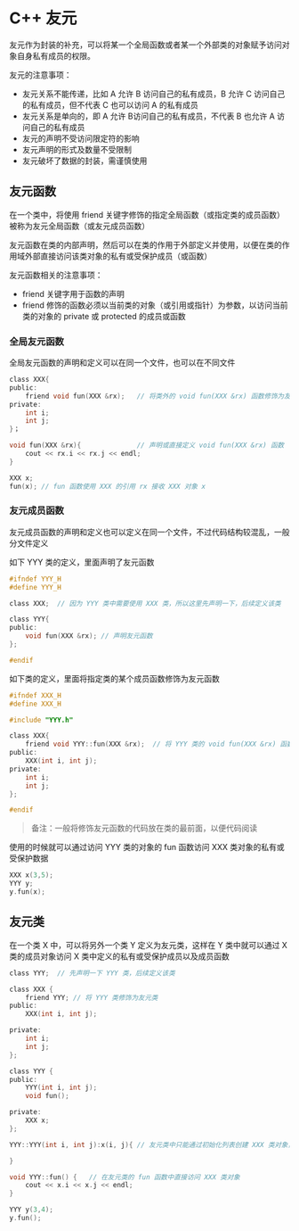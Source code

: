 # C++ 友元

友元作为封装的补充，可以将某一个全局函数或者某一个外部类的对象赋予访问对象自身私有成员的权限。

友元的注意事项：

- 友元关系不能传递，比如 A 允许 B 访问自己的私有成员，B 允许 C 访问自己的私有成员，但不代表 C 也可以访问 A 的私有成员
- 友元关系是单向的，即 A 允许 B访问自己的私有成员，不代表 B 也允许 A 访问自己的私有成员
- 友元的声明不受访问限定符的影响
- 友元声明的形式及数量不受限制
- 友元破坏了数据的封装，需谨慎使用

## 友元函数

在一个类中，将使用 friend 关键字修饰的指定全局函数（或指定类的成员函数）被称为友元全局函数（或友元成员函数）

友元函数在类的内部声明，然后可以在类的作用于外部定义并使用，以便在类的作用域外部直接访问该类对象的私有或受保护成员（或函数）

友元函数相关的注意事项：

- friend 关键字用于函数的声明
- friend 修饰的函数必须以当前类的对象（或引用或指针）为参数，以访问当前类的对象的 private 或 protected 的成员或函数


### 全局友元函数

全局友元函数的声明和定义可以在同一个文件，也可以在不同文件

```c
class XXX{
public:
    friend void fun(XXX &rx);   // 将类外的 void fun(XXX &rx) 函数修饰为友元函数
private:
    int i;
    int j;
}；

void fun(XXX &rx){              // 声明或直接定义 void fun(XXX &rx) 函数
    cout << rx.i << rx.j << endl;
}

XXX x;
fun(x); // fun 函数使用 XXX 的引用 rx 接收 XXX 对象 x
```

### 友元成员函数

友元成员函数的声明和定义也可以定义在同一个文件，不过代码结构较混乱，一般分文件定义

如下 YYY 类的定义，里面声明了友元函数
```c
#ifndef YYY_H
#define YYY_H

class XXX;  // 因为 YYY 类中需要使用 XXX 类，所以这里先声明一下，后续定义该类

class YYY{
public:
    void fun(XXX &rx); // 声明友元函数
};

#endif
```

如下类的定义，里面将指定类的某个成员函数修饰为友元函数
```c
#ifndef XXX_H
#define XXX_H

#include "YYY.h"

class XXX{
    friend void YYY::fun(XXX &rx);  // 将 YYY 类的 void fun(XXX &rx) 函数修饰为友元函数    
public:
    XXX(int i, int j);
private:
    int i;
    int j;
};

#endif
```
> 备注：一般将修饰友元函数的代码放在类的最前面，以便代码阅读

使用的时候就可以通过访问 YYY 类的对象的 fun 函数访问 XXX 类对象的私有或受保护数据
```c
XXX x(3,5);
YYY y;
y.fun(x);
```

## 友元类

在一个类 X 中，可以将另外一个类 Y 定义为友元类，这样在 Y 类中就可以通过 X 类的成员对象访问 X 类中定义的私有或受保护成员以及成员函数

```c
class YYY;  // 先声明一下 YYY 类，后续定义该类

class XXX {
    friend YYY; // 将 YYY 类修饰为友元类
public:
    XXX(int i, int j);

private:
    int i;
    int j;
};

class YYY {
public:
    YYY(int i, int j);
    void fun();

private:
    XXX x;
};

YYY::YYY(int i, int j):x(i, j){ // 友元类中只能通过初始化列表创建 XXX 类对象，详见 C++ 面向对象中对象成员的创建

}

void YYY::fun() {   // 在友元类的 fun 函数中直接访问 XXX 类对象
    cout << x.i << x.j << endl;
}

YYY y(3,4);
y.fun();
```



